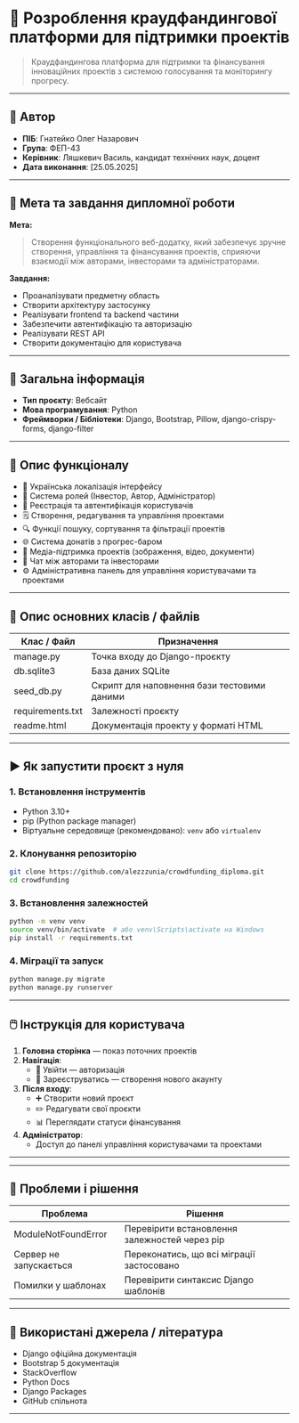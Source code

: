 
# 📘 Розроблення краудфандингової платформи для підтримки проектів

> Краудфандингова платформа для підтримки та фінансування інноваційних проектів з системою голосування та моніторингу прогресу.

---

## 👤 Автор

- **ПІБ**: Гнатейко Олег Назарович
- **Група**: ФЕП-43
- **Керівник**: Ляшкевич Василь, кандидат технічних наук, доцент
- **Дата виконання**: [25.05.2025]

---

## 🎯 Мета та завдання дипломної роботи

**Мета:**  
> Створення функціонального веб-додатку, який забезпечує зручне створення, управління та фінансування проектів, сприяючи взаємодії між авторами, інвесторами та адміністраторами.

**Завдання:**
- Проаналізувати предметну область
- Створити архітектуру застосунку
- Реалізувати frontend та backend частини
- Забезпечити автентифікацію та авторизацію
- Реалізувати REST API
- Створити документацію для користувача

---

## 📌 Загальна інформація

- **Тип проєкту**: Вебсайт
- **Мова програмування**: Python
- **Фреймворки / Бібліотеки**: Django, Bootstrap, Pillow, django-crispy-forms, django-filter

---

## 🧠 Опис функціоналу

- 🔐 Українська локалізація інтерфейсу
- 👤 Система ролей (Інвестор, Автор, Адміністратор)
- 📝 Реєстрація та автентифікація користувачів
- 🗒️ Створення, редагування та управління проектами
- 🔍 Функції пошуку, сортування та фільтрації проектів
- 🌐 Система донатів з прогрес-баром
- 📱 Медіа-підтримка проектів (зображення, відео, документи)
- 💬 Чат між авторами та інвесторами
- ⚙️ Адміністративна панель для управління користувачами та проектами

---

## 🧱 Опис основних класів / файлів

| Клас / Файл     | Призначення |
|----------------|-------------|
| manage.py      | Точка входу до Django-проєкту |
| db.sqlite3     | База даних SQLite |
| seed_db.py     | Скрипт для наповнення бази тестовими даними |
| requirements.txt | Залежності проєкту |
| readme.html    | Документація проекту у форматі HTML |

---

## ▶️ Як запустити проєкт з нуля

### 1. Встановлення інструментів

- Python 3.10+
- pip (Python package manager)
- Віртуальне середовище (рекомендовано): `venv` або `virtualenv`

### 2. Клонування репозиторію

```bash
git clone https://github.com/alezzzunia/crowdfunding_diploma.git
cd crowdfunding
```

### 3. Встановлення залежностей

```bash
python -m venv venv
source venv/bin/activate  # або venv\Scripts\activate на Windows
pip install -r requirements.txt
```

### 4. Міграції та запуск

```bash
python manage.py migrate
python manage.py runserver
```

---

## 🖱️ Інструкція для користувача

1. **Головна сторінка** — показ поточних проектів
2. **Навігація**:
   - 🔐 Увійти — авторизація
   - 📝 Зареєструватись — створення нового акаунту
3. **Після входу**:
   - ➕ Створити новий проєкт
   - ✏️ Редагувати свої проєкти
   - 📊 Переглядати статуси фінансування
4. **Адміністратор**:
   - Доступ до панелі управління користувачами та проектами

---

---

## 🧪 Проблеми і рішення

| Проблема              | Рішення                            |
|----------------------|------------------------------------|
| ModuleNotFoundError  | Перевірити встановлення залежностей через pip |
| Сервер не запускається | Переконатись, що всі міграції застосовано |
| Помилки у шаблонах   | Перевірити синтаксис Django шаблонів |

---

## 🧾 Використані джерела / література

- Django офіційна документація
- Bootstrap 5 документація
- StackOverflow
- Python Docs
- Django Packages
- GitHub спільнота

---
